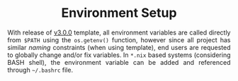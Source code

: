 <h1 align = "center">Environment Setup</h1>

<div align = "justify">

With release of [v3.0.0](https://github.com/ZenithClown/flask-docker-template/releases/tag/v3.0.0) template, all environment variables are called directly from `$PATH` using the `os.getenv()` function, however since all project has similar *naming* constraints (when using template), end users are requested to globally change and/or fix variables. In `*.nix` based systems (considering BASH shell), the environment variable can be added and referenced through `~/.bashrc` file.

</div>
